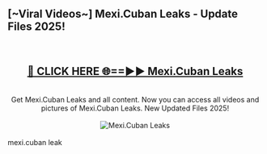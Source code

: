 <h2>[~Viral Videos~] Mexi.Cuban Leaks - Update Files 2025!</h2>
<br>
<div align="center">
<h2><a href="https://betterlinks.top/A2PfLJ" rel="nofollow">🔴 CLICK HERE 🌐==►► Mexi.Cuban Leaks</a></h2>
<br>
Get Mexi.Cuban Leaks and all content. Now you can access all videos and pictures of Mexi.Cuban Leaks. New Updated Files 2025!
<br>
<br>
<a href="https://betterlinks.top/A2PfLJ" rel="nofollow" data-target="animated-image.originalLink"><img src="https://i.ibb.co.com/WyWwxjT/player-gif2.gif" alt="Mexi.Cuban Leaks" style="max-width: 100%; display: inline-block;" data-target="animated-image.originalImage"></a>
</div>
<br>
mexi.cuban leak